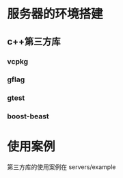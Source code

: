# 服务器的环境搭建



## c++第三方库



### vcpkg



### gflag



### gtest



### boost-beast





# 使用案例



第三方库的使用案例在 servers/example

